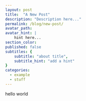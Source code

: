 ```yaml
---
layout: post
title:  "A New Post"
description: "Description here..."
permalink: /blog/new-post/
avatar_path: 
avatar_hint: | 
	hint here...
section_color:
published: false
subtitles: {
	subtitle: "about title",
	subtitle_hint: "add a hint"
}
categories:
  - example
  - stuff
---
```


hello world
